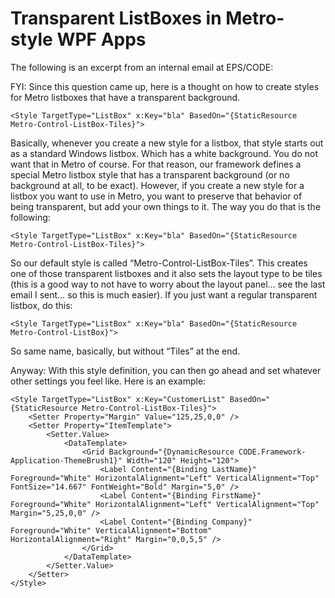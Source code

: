﻿# Transparent ListBoxes in Metro-style WPF Apps

The following is an excerpt from an internal email at EPS/CODE: 

FYI: Since this question came up, here is a thought on how to create styles for Metro listboxes that have a transparent background.

```
<Style TargetType="ListBox" x:Key="bla" BasedOn="{StaticResource Metro-Control-ListBox-Tiles}">
```

Basically, whenever you create a new style for a listbox, that style starts out as a standard Windows listbox. Which has a white background. You do not want that in Metro of course. For that reason, our framework defines a special Metro listbox style that has a transparent background (or no background at all, to be exact). However, if you create a new style for a listbox you want to use in Metro, you want to preserve that behavior of being transparent, but add your own things to it. The way you do that is the following:

```
<Style TargetType="ListBox" x:Key="bla" BasedOn="{StaticResource Metro-Control-ListBox-Tiles}">
```

So our default style is called “Metro-Control-ListBox-Tiles”. This creates one of those transparent listboxes and it also sets the layout type to be tiles (this is a good way to not have to worry about the layout panel… see the last email I sent… so this is much easier). If you just want a regular transparent listbox, do this:

```
<Style TargetType="ListBox" x:Key="bla" BasedOn="{StaticResource Metro-Control-ListBox}">
```

So same name, basically, but without “Tiles” at the end.

Anyway: With this style definition, you can then go ahead and set whatever other settings you feel like. Here is an example:

```
<Style TargetType="ListBox" x:Key="CustomerList" BasedOn="{StaticResource Metro-Control-ListBox-Tiles}">
    <Setter Property="Margin" Value="125,25,0,0" />
    <Setter Property="ItemTemplate">
        <Setter.Value>
            <DataTemplate>
                <Grid Background="{DynamicResource CODE.Framework-Application-ThemeBrush1}" Width="120" Height="120">
                    <Label Content="{Binding LastName}" Foreground="White" HorizontalAlignment="Left" VerticalAlignment="Top" FontSize="14.667" FontWeight="Bold" Margin="5,0" />
                    <Label Content="{Binding FirstName}" Foreground="White" HorizontalAlignment="Left" VerticalAlignment="Top" Margin="5,25,0,0" />
                    <Label Content="{Binding Company}" Foreground="White" VerticalAlignment="Bottom" HorizontalAlignment="Right" Margin="0,0,5,5" />
                </Grid>
            </DataTemplate>
        </Setter.Value>
    </Setter>
</Style>
```